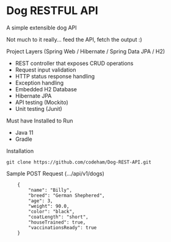 # Dog RESTFUL API

  A simple extensible dog API
  
  Not much to it really... feed the API, fetch the output :)

  Project Layers 
  (Spring Web / Hibernate / Spring Data JPA / H2)
  
  * REST controller that exposes CRUD operations
  * Request input validation
  * HTTP status response handling
  * Exception handling
  * Embedded H2 Database
  * Hibernate JPA
  * API testing (Mockito)
  * Unit testing (Junit)
  
  Must have Installed to Run
  - Java 11
  - Gradle


Installation
```
git clone https://github.com/codeham/Dog-REST-API.git
```
Sample POST Request (.../api/v1/dogs)
```
    {
        "name": "Billy",
        "breed": "German Shephered",
        "age": 3,
        "weight": 90.0,
        "color": "black",
        "coatLength": "short",
        "houseTrained": true,
        "vaccinationsReady": true
    }
```
